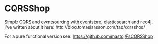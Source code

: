 CQRSShop
========

Simple CQRS and eventsourcing with eventstore, elasticsearch and neo4j. I've written about it here: http://blog.tomasjansson.com/tag/cqrsshop/

For a pure functional version see: https://github.com/mastoj/FsCQRSShop
